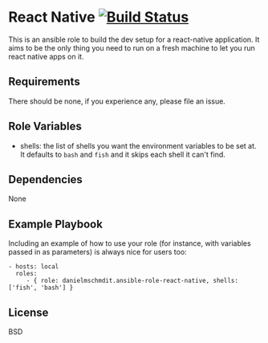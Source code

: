 React Native [![Build Status](https://travis-ci.org/DanielMSchmidt/ansible-role-react-native.svg?branch=master)](https://travis-ci.org/DanielMSchmidt/ansible-role-react-native)
=========

This is an ansible role to build the dev setup for a react-native application.
It aims to be the only thing you need to run on a fresh machine to let you run react native apps on it.

Requirements
------------

There should be none, if you experience any, please file an issue.

Role Variables
--------------

- shells: the list of shells you want the environment variables to be set at. It defaults to `bash` and `fish` and it skips each shell it can't find.

Dependencies
------------

None

Example Playbook
----------------

Including an example of how to use your role (for instance, with variables passed in as parameters) is always nice for users too:

    - hosts: local
      roles:
         - { role: danielmschmdit.ansible-role-react-native, shells: ['fish', 'bash'] }

License
-------

BSD

